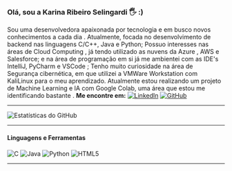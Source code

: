 ### Olá, sou a Karina Ribeiro Selingardi 🖐 :)

Sou uma desenvolvedora apaixonada por tecnologia e em busco novos conhecimentos a cada dia .
Atualmente, focada no desenvolvimento de backend nas linguagens C/C++, Java e Python;
Possuo interesses nas áreas de Cloud Computing , já tendo utilizado as  nuvens da  Azure , AWS e Salesforce; 
e na área de programação em si já me ambientei com as IDE's IntelliJ, PyCharm e VSCode ;
Tenho muito curiosidade na área de Segurança cibernética, em que utilizei a  VMWare Workstation com KaliLinux para o meu aprendizado.
 Atualmente estou realizando um projeto de Machine Learning e IA com Google Colab, uma área que estou me identificando bastante .
**Me encontre em:** [![LinkedIn](https://img.shields.io/badge/LinkedIn-0077B5?style=for-the-badge&logo=linkedin&logoColor=white)](https://www.linkedin.com/in/karina-selingardi-753a80246/) [![GitHub](https://img.shields.io/badge/GitHub-181717?style=for-the-badge&logo=github&logoColor=white)](https://github.com/KarinaSelingardi)

---

![Estatísticas do GitHub](https://github-readme-stats.vercel.app/api?username=KarinaSelingardi&show_icons=true&theme=dracula)

---

#### Linguagens e Ferramentas

<div style="display: inline_block">
  <img align="center" alt="C" src="https://img.shields.io/badge/C-00599C?style=for-the-badge&logo=c&logoColor=white" />
  <img align="center" alt="Java" src="https://img.shields.io/badge/Java-007396?style=for-the-badge&logo=java&logoColor=white" />
  <img align="center" alt="Python" src="https://img.shields.io/badge/Python-3776AB?style=for-the-badge&logo=python&logoColor=white" />
  <img align="center" alt="HTML5" src="https://img.shields.io/badge/HTML5-E34F26?style=for-the-badge&logo=html5&logoColor=white" />
</div>

---
